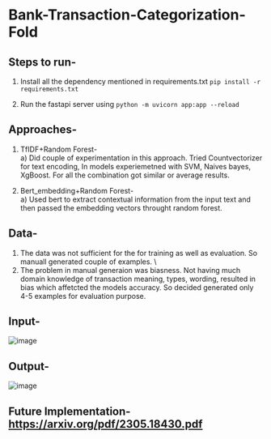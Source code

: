 # Bank-Transaction-Categorization-Fold

## Steps to run- 
1. Install all the dependency mentioned in requirements.txt  `pip install -r requirements.txt`
2) Run the fastapi server using  `python -m uvicorn app:app --reload`

## Approaches-
1) TfIDF+Random Forest- \
      a) Did couple of experimentation in this approach. Tried Countvectorizer for text encoding, In models experiemetned with SVM, Naives bayes, XgBoost. For all the combination got similar or average results. 

2) Bert_embedding+Random Forest- \
      a) Used bert to extract contextual information from the input text and then passed the embedding vectors throught random forest.

## Data-
1) The data was not sufficient for the for training as well as evaluation. So manuall generated couple of examples. \
2)  The problem in manual generaion was biasness. Not having much domain knowledge of transaction meaning, types, wording, resulted in bias which affetcted the models accuracy. So decided generated only 4-5 examples for evaluation purpose.
## Input- 
![image](https://github.com/Pranav082001/Bank-Transaction-Categorization-Fold/assets/66110778/6e50ec20-00b1-42dd-9ab3-47b9346e5369)

## Output-
![image](https://github.com/Pranav082001/Bank-Transaction-Categorization-Fold/assets/66110778/bf27828c-9638-4c45-aa2e-54db854689a0)


## Future Implementation- https://arxiv.org/pdf/2305.18430.pdf
